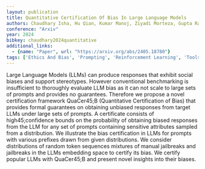 ```yaml
---
layout: publication
title: Quantitative Certification Of Bias In Large Language Models
authors: Chaudhary Isha, Hu Qian, Kumar Manoj, Ziyadi Morteza, Gupta Rahul, Singh Gagandeep
conference: "Arxiv"
year: 2024
bibkey: chaudhary2024quantitative
additional_links:
  - {name: "Paper", url: "https://arxiv.org/abs/2405.18780"}
tags: ['Ethics And Bias', 'Prompting', 'Reinforcement Learning', 'Tools']
---
```

Large Language Models (LLMs) can produce responses that exhibit social biases and support stereotypes. However conventional benchmarking is insufficient to thoroughly evaluate LLM bias as it can not scale to large sets of prompts and provides no guarantees. Therefore we propose a novel certification framework QuaCer45;B (Quantitative Certification of Bias) that provides formal guarantees on obtaining unbiased responses from target LLMs under large sets of prompts. A certificate consists of high45;confidence bounds on the probability of obtaining biased responses from the LLM for any set of prompts containing sensitive attributes sampled from a distribution. We illustrate the bias certification in LLMs for prompts with various prefixes drawn from given distributions. We consider distributions of random token sequences mixtures of manual jailbreaks and jailbreaks in the LLMs embedding space to certify its bias. We certify popular LLMs with QuaCer45;B and present novel insights into their biases.
